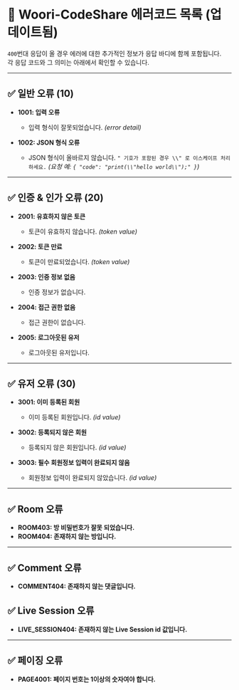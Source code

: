 # 📌 **Woori-CodeShare 에러코드 목록 (업데이트됨)**

`400`번대 응답이 올 경우 에러에 대한 추가적인 정보가 응답 바디에 함께 포함됩니다.  
각 응답 코드와 그 의미는 아래에서 확인할 수 있습니다.

---

## ✅ **일반 오류 (10)**

- **1001: 입력 오류**
    - 입력 형식이 잘못되었습니다. _(error detail)_

- **1002: JSON 형식 오류**
    - JSON 형식이 올바르지 않습니다. `" 기호가 포함된 경우 \\" 로 이스케이프 처리하세요.` _(요청 예: `{ "code": "print(\\"hello world\\");" }`)_

---

## ✅ **인증 & 인가 오류 (20)**

- **2001: 유효하지 않은 토큰**
    - 토큰이 유효하지 않습니다. _(token value)_

- **2002: 토큰 만료**
    - 토큰이 만료되었습니다. _(token value)_

- **2003: 인증 정보 없음**
    - 인증 정보가 없습니다.

- **2004: 접근 권한 없음**
    - 접근 권한이 없습니다.

- **2005: 로그아웃된 유저**
    - 로그아웃된 유저입니다.

---

## ✅ **유저 오류 (30)**

- **3001: 이미 등록된 회원**
    - 이미 등록된 회원입니다. _(id value)_

- **3002: 등록되지 않은 회원**
    - 등록되지 않은 회원입니다. _(id value)_

- **3003: 필수 회원정보 입력이 완료되지 않음**
    - 회원정보 입력이 완료되지 않았습니다. _(id value)_

---

## ✅ **Room 오류**

- **ROOM403: 방 비밀번호가 잘못 되었습니다.**
- **ROOM404: 존재하지 않는 방입니다.**

---

## ✅ **Comment 오류**

- **COMMENT404: 존재하지 않는 댓글입니다.**

## ✅ **Live Session 오류**

- **LIVE_SESSION404: 존재하지 않는 Live Session id 값입니다.**

---

## ✅ **페이징 오류**

- **PAGE4001: 페이지 번호는 1이상의 숫자여야 합니다.**
